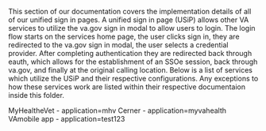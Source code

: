 This section of our documentation covers the implementation details of all of our unified sign in pages. A unified sign in page (USiP) allows other VA services to utilize the va.gov sign in modal to allow users to login. The login flow starts on the services home page, the user clicks sign in, they are redirected to the va.gov sign in modal, the user selects a credential provider. After completing authentication they are redirected back through eauth, which allows for the establishment of an SSOe session, back through va.gov, and finally at the original calling location. Below is a list of services which utilize the USiP and their respective configurations. Any exceptions to how these services work are listed within their respective documentaion inside this folder.

MyHealtheVet - application=mhv
Cerner - application=myvahealth
VAmobile app - application=test123

